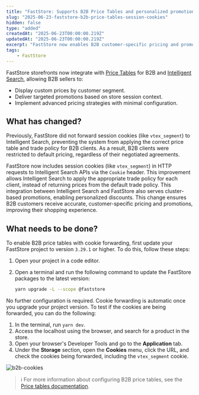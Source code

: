 ```yaml
---
title: "FastStore: Supports B2B Price Tables and personalized promotions"
slug: "2025-06-23-faststore-b2b-price-tables-session-cookies"
hidden: false
type: "added"
createdAt: "2025-06-23T00:00:00.219Z"
updatedAt: "2025-06-23T00:00:00.219Z"
excerpt: "FastStore now enables B2B customer-specific pricing and promotions by automatically forwarding session cookies to Intelligent Search, ensuring personalized experiences for customers."
tags:
    - FastStore
---
```


FastStore storefronts now integrate with [Price Tables](https://help.vtex.com/en/tutorial/creating-price-tables--58YmY2Iwggyw4WeSCGg24S) for B2B and [Intelligent Search](https://help.vtex.com/en/tutorial/intelligent-search-overview--5o8ixTpYIxx3uJD0B1xp3z?&utm_source=autocomplete), allowing B2B sellers to:

- Display custom prices by customer segment.
- Deliver targeted promotions based on store session context.
- Implement advanced pricing strategies with minimal configuration.

## What has changed?

Previously, FastStore did not forward session cookies (like `vtex_segment`) to Intelligent Search, preventing the system from applying the correct price table and trade policy for B2B clients. As a result, B2B clients were restricted to default pricing, regardless of their negotiated agreements.

FastStore now includes session cookies (like `vtex_segment`) in HTTP requests to Intelligent Search APIs via the `Cookie` header. This improvement allows Intelligent Search to apply the appropriate trade policy for each client, instead of returning prices from the default trade policy. This integration between Intelligent Search and FastStore also serves cluster-based promotions, enabling personalized discounts. This change ensures B2B customers receive accurate, customer-specific pricing and promotions, improving their shopping experience.

## What needs to be done?

To enable B2B price tables with cookie forwarding, first update your FastStore project to version `3.29.1` or higher. To do this, follow these steps:

1. Open your project in a code editor.
2. Open a terminal and run the following command to update the FastStore packages to the latest version:

    ```bash
    yarn upgrade -L --scope @faststore
    ```

No further configuration is required. Cookie forwarding is automatic once you upgrade your project version. To test if the cookies are being forwarded, you can do the following:

1. In the terminal, run `yarn dev`.
2. Access the localhost using the browser, and search for a product in the store.
3. Open your browser's Developer Tools and go to the **Application** tab.
4. Under the **Storage** section, open the **Cookies** menu, click the URL, and check the cookies being forwarded, including the `vtex_segment` cookie.

![b2b-cookies](https://vtexhelp.vtexassets.com/assets/docs/src/b2b-events___70e69c8494f863d0c6a59929349b3d34.gif)

> ℹ️ For more information about configuring B2B price tables, see the [Price tables documentation](https://help.vtex.com/en/tutorial/creating-price-tables--58YmY2Iwggyw4WeSCGg24S).
